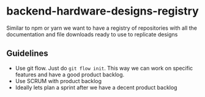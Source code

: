 # backend-hardware-designs-registry
Similar to npm or yarn we want to have a registry of repositories with all the documentation and file downloads ready to use to replicate designs

## Guidelines
- Use git flow. Just do `git flow init`. This way we can work on specific features and have a good product backlog.
- Use SCRUM with product backlog
- Ideally lets plan a sprint after we have a decent product backlog
